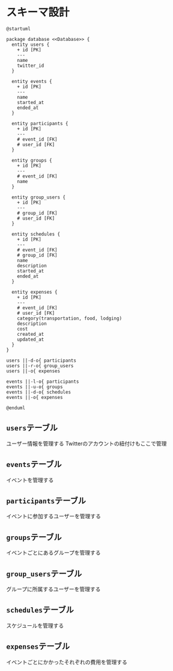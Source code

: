 # スキーマ設計

```plantuml
@startuml

package database <<Database>> {
  entity users {
    + id [PK]
    ---
    name
    twitter_id
  }

  entity events {
    + id [PK]
    ---
    name
    started_at
    ended_at
  }

  entity participants {
    + id [PK]
    ---
    # event_id [FK]
    # user_id [FK]
  }

  entity groups {
    + id [PK]
    ---
    # event_id [FK]
    name
  }

  entity group_users {
    + id [PK]
    ---
    # group_id [FK]
    # user_id [FK]
  }

  entity schedules {
    + id [PK]
    ---
    # event_id [FK]
    # group_id [FK]
    name
    description
    started_at
    ended_at
  }

  entity expenses {
    + id [PK]
    ---
    # event_id [FK]
    # user_id [FK]
    category(transportation, food, lodging)
    description
    cost
    created_at
    updated_at
  }
}

users ||-d-o{ participants
users ||-r-o{ group_users
users ||-o{ expenses

events ||-l-o{ participants
events ||-u-o{ groups
events ||-d-o{ schedules
events ||-o{ expenses

@enduml
```

## `users`テーブル

ユーザー情報を管理する
Twitterのアカウントの紐付けもここで管理

## `events`テーブル

イベントを管理する

## `participants`テーブル

イベントに参加するユーザーを管理する

## `groups`テーブル

イベントごとにあるグループを管理する

## `group_users`テーブル

グループに所属するユーザーを管理する

## `schedules`テーブル

スケジュールを管理する

## `expenses`テーブル

イベントごとにかかったそれぞれの費用を管理する

